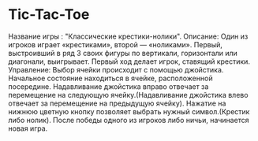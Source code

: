 # Tic-Tac-Toe
Название игры : "Классические крестики-нолики".
Описание:
Один из игроков играет «крестиками», второй — «ноликами».
Первый, выстроивший в ряд 3 своих фигуры по вертикали, горизонтали или диагонали, выигрывает.
Первый ход делает игрок, ставящий крестики.
Управление:
Выбор ячейки происходит с помощью джойстика.
Начальное состояние находиться в ячейке, расположенной посередине.
Надавливание джойстика вправо отвечает за перемещение на следующую ячейку.(Надавливание джойстика влево отвечает за перемещение на предыдущую ячейку).
Нажатие на нижнюю цветную кнопку позволяет выбрать нужный символ.(Крестик либо нолик).
После победы одного из игроков либо ничьи, начинается новая игра.
